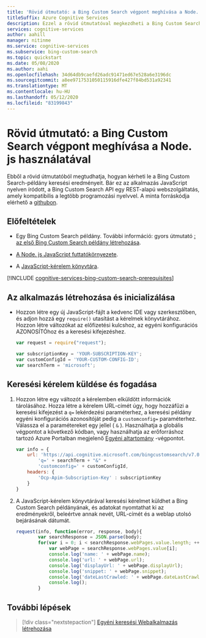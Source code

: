 ```yaml
---
title: 'Rövid útmutató: a Bing Custom Search végpont meghívása a Node. js használatával | Microsoft Docs'
titleSuffix: Azure Cognitive Services
description: Ezzel a rövid útmutatóval megkezdheti a Bing Custom Search-példány keresési eredményeinek a Node. js használatával történő kérését.
services: cognitive-services
author: aahill
manager: nitinme
ms.service: cognitive-services
ms.subservice: bing-custom-search
ms.topic: quickstart
ms.date: 05/08/2020
ms.author: aahi
ms.openlocfilehash: 34d64db9caefd26adc91471ed67e528a6e3196dc
ms.sourcegitcommit: a8ee9717531050115916dfe427f84bd531a92341
ms.translationtype: MT
ms.contentlocale: hu-HU
ms.lasthandoff: 05/12/2020
ms.locfileid: "83199843"
---
```

# <a name="quickstart-call-your-bing-custom-search-endpoint-using-nodejs"></a>Rövid útmutató: a Bing Custom Search végpont meghívása a Node. js használatával

Ebből a rövid útmutatóból megtudhatja, hogyan kérheti le a Bing Custom Search-példány keresési eredményeit. Bár ez az alkalmazás JavaScript nyelven íródott, a Bing Custom Search API egy REST-alapú webszolgáltatás, amely kompatibilis a legtöbb programozási nyelvvel. A minta forráskódja elérhető a [githubon](https://github.com/Azure-Samples/cognitive-services-REST-api-samples/blob/master/nodejs/Search/BingCustomSearchv7.js).

## <a name="prerequisites"></a>Előfeltételek

- Egy Bing Custom Search példány. További információ: gyors útmutató [: az első Bing Custom Search példány létrehozása](quick-start.md).

- [A Node. js JavaScript futtatókörnyezete](https://www.nodejs.org/).

- A [JavaScript-kérelem könyvtára](https://github.com/request/request).

[!INCLUDE [cognitive-services-bing-custom-search-prerequisites](../../../includes/cognitive-services-bing-custom-search-signup-requirements.md)]

## <a name="create-and-initialize-the-application"></a>Az alkalmazás létrehozása és inicializálása

- Hozzon létre egy új JavaScript-fájlt a kedvenc IDE vagy szerkesztőben, és adjon hozzá egy `require()` utasítást a kérelmek könyvtárához. Hozzon létre változókat az előfizetési kulcshoz, az egyéni konfigurációs AZONOSÍTÓhoz és a keresési kifejezéshez.

    ```javascript
    var request = require("request");
    
    var subscriptionKey = 'YOUR-SUBSCRIPTION-KEY';
    var customConfigId = 'YOUR-CUSTOM-CONFIG-ID';
    var searchTerm = 'microsoft';
    ```

## <a name="send-and-receive-a-search-request"></a>Keresési kérelem küldése és fogadása 

1. Hozzon létre egy változót a kérelemben elküldött információk tárolásához. Hozza létre a kérelem URL-címét úgy, hogy hozzáfűzi a keresési kifejezést a `q=` lekérdezési paraméterhez, a keresési példány egyéni konfigurációs azonosítóját pedig a `customconfig=` paraméterhez. Válassza el a paramétereket egy jellel ( `&` ). Használhatja a globális végpontot a következő kódban, vagy használhatja az erőforráshoz tartozó Azure Portalban megjelenő [Egyéni altartomány](../../cognitive-services/cognitive-services-custom-subdomains.md) -végpontot.

    ```javascript
    var info = {
        url: 'https://api.cognitive.microsoft.com/bingcustomsearch/v7.0/search?' + 
            'q=' + searchTerm + "&" +
            'customconfig=' + customConfigId,
        headers: {
            'Ocp-Apim-Subscription-Key' : subscriptionKey
        }
    }
    ```

1. A JavaScript-kérelem könyvtárával keresési kérelmet küldhet a Bing Custom Search példányának, és adatokat nyomtathat ki az eredményekről, beleértve annak nevét, URL-címét és a weblap utolsó bejárásának dátumát.

    ```javascript
    request(info, function(error, response, body){
            var searchResponse = JSON.parse(body);
            for(var i = 0; i < searchResponse.webPages.value.length; ++i){
                var webPage = searchResponse.webPages.value[i];
                console.log('name: ' + webPage.name);
                console.log('url: ' + webPage.url);
                console.log('displayUrl: ' + webPage.displayUrl);
                console.log('snippet: ' + webPage.snippet);
                console.log('dateLastCrawled: ' + webPage.dateLastCrawled);
                console.log();
            }
    ```

## <a name="next-steps"></a>További lépések

> [!div class="nextstepaction"]
> [Egyéni keresési Webalkalmazás létrehozása](./tutorials/custom-search-web-page.md)
